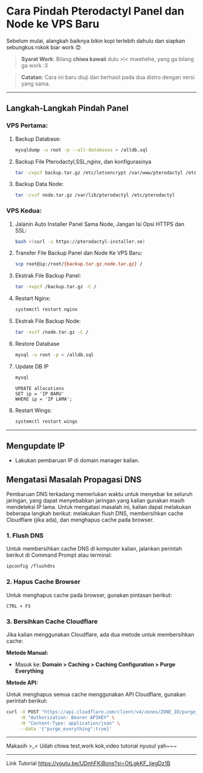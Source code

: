 # **Cara Pindah Pterodactyl Panel dan Node ke VPS Baru**

Sebelum mulai, alangkah baiknya bikin kopi terlebih dahulu dan siapkan sebungkus rokok biar work 😊

> **Syarat Work**: Bilang **chiwa kawaii** dulu >\\< mwehehe, yang ga bilang ga work :3

> **Catatan**: Cara ini baru diuji dan berhasil pada dua distro dengan versi yang sama.

---

## **Langkah-Langkah Pindah Panel**

### **VPS Pertama:**

1. Backup Database:
    ```bash
    mysqldump -u root -p --all-databases > /alldb.sql
    ```

2. Backup File Pterodactyl,SSL,nginx, dan konfigurasinya
   ```bash
   tar -cvpzf backup.tar.gz /etc/letsencrypt /var/www/pterodactyl /etc/nginx/sites-available/pterodactyl.conf /alldb.sql
   ```
3. Backup Data Node:
    ```bash
    tar -cvzf node.tar.gz /var/lib/pterodactyl /etc/pterodactyl
    ```
    
### **VPS Kedua:**

1. Jalanin Auto Installer Panel Sama Node, Jangan Isi Opsi HTTPS dan SSL:
    ```bash
    bash <(curl -s https://pterodactyl-installer.se)
    ```

2. Transfer File Backup Panel dan Node Ke VPS Baru:
    ```bash
    scp root@ip:/root/{backup.tar.gz,node.tar.gz} /
    ```
    
3. Ekstrak File Backup Panel:
    ```bash
    tar -xvpzf /backup.tar.gz -C /
    ```

4. Restart Nginx:
    ```bash
    systemctl restart nginx
    ```
    
5. Ekstrak File Backup Node:
    ```bash
    tar -xvzf /node.tar.gz -C /
    ```

6. Restore Database
    ```bash
    mysql -u root -p < /alldb.sql
    ```

5. Update DB IP
    ```bash
    mysql
    ```
    ```mysql
    UPDATE allocations
    SET ip = 'IP BARU'
    WHERE ip = 'IP LAMA';
    ```
6. Restart Wings:
    ```bash
    systemctl restart wings
    ```
---


## Mengupdate IP

- Lakukan pembaruan IP di domain manager kalian.

## Mengatasi Masalah Propagasi DNS

Pembaruan DNS terkadang memerlukan waktu untuk menyebar ke seluruh jaringan, yang dapat menyebabkan jaringan yang kalian gunakan masih mendeteksi IP lama. Untuk mengatasi masalah ini, kalian dapat melakukan beberapa langkah berikut: melakukan flush DNS, membersihkan cache Cloudflare (jika ada), dan menghapus cache pada browser.

### 1. Flush DNS

Untuk membersihkan cache DNS di komputer kalian, jalankan perintah berikut di Command Prompt atau terminal:

```bash
ipconfig /flushdns
```

### 2. Hapus Cache Browser

Untuk menghapus cache pada browser, gunakan pintasan berikut:

```
CTRL + F5
```

### 3. Bersihkan Cache Cloudflare

Jika kalian menggunakan Cloudflare, ada dua metode untuk membersihkan cache:

**Metode Manual:**

- Masuk ke: **Domain > Caching > Caching Configuration > Purge Everything**

**Metode API:**

Untuk menghapus semua cache menggunakan API Cloudflare, gunakan perintah berikut:

```bash
curl -X POST "https://api.cloudflare.com/client/v4/zones/ZONE_ID/purge_cache" \
     -H "Authorization: Bearer APIKEY" \
     -H "Content-Type: application/json" \
     --data '{"purge_everything":true}'
```

---

Makasih >_<
Udah chiwa test,work kok,video tutorial nyusul yah~~~

---
Link Tutorial
https://youtu.be/UDnhFKiBons?si=OtLgkKF_jiegDz1B

